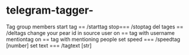 # telegram-tagger-
Tag group members
start tag == /starttag 
stop=== /stoptag 
del tages == /deltags 
change your pear id in source 
user on == tag with username 
mentiontag on == tag with mentioning people 
set speed === /speedtag [number]
set text === /tagtext [str]
